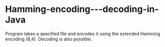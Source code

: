 # Hamming-encoding---decoding-in-Java
Program takes a specified file and encodes it using the extended Hamming encoding (8,4). Decoding is also possible. 
